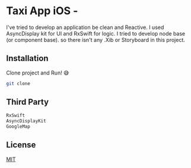 # Taxi App iOS -

I've tried to develop an application be clean and Reactive. I used AsyncDisplay kit for UI and RxSwift for logic.
I tried to develop node base (or component base). so there isn't any .Xib or Storyboard in this project.


## Installation

Clone project and Run! 😅

```bash
git clone 
```
## Third Party
```bash
RxSwift
AsyncDisplayKit
GoogleMap
```

## License
[MIT](https://choosealicense.com/licenses/mit/)
